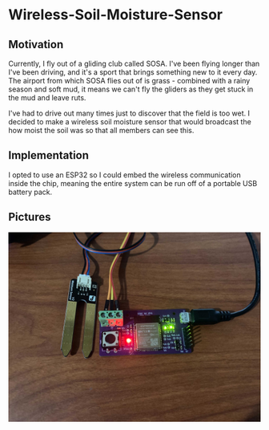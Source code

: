 # Wireless-Soil-Moisture-Sensor

## Motivation
Currently, I fly out of a gliding club called SOSA. I've been flying longer than I've been driving, and it's a sport that brings something new to it every day. The airport from which SOSA flies out of is grass - combined with a rainy season and soft mud, it means we can't fly the gliders as they get stuck in the mud and leave ruts.

I've had to drive out many times just to discover that the field is too wet. I decided to make a wireless soil moisture sensor that would broadcast the how moist the soil was so that all members can see this.

## Implementation
I opted to use an ESP32 so I could embed the wireless communication inside the chip, meaning the entire system can be run off of a portable USB battery pack.

## Pictures
![Picture of the device](image.jpg)
